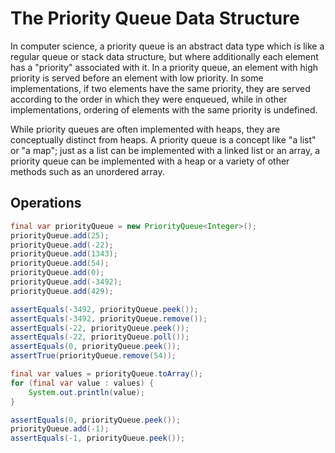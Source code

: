 # The Priority Queue Data Structure

In computer science, a priority queue is an abstract data type which is like a regular queue or stack data structure, 
but where additionally each element has a "priority" associated with it. In a priority queue, 
an element with high priority is served before an element with low priority. In some implementations, 
if two elements have the same priority, they are served according to the order in which they were enqueued, 
while in other implementations, ordering of elements with the same priority is undefined.

While priority queues are often implemented with heaps, they are conceptually distinct from heaps. A priority queue is 
a concept like "a list" or "a map"; just as a list can be implemented with a linked list or an array, a priority queue 
can be implemented with a heap or a variety of other methods such as an unordered array.

## Operations

```java
final var priorityQueue = new PriorityQueue<Integer>();
priorityQueue.add(25);
priorityQueue.add(-22);
priorityQueue.add(1343);
priorityQueue.add(54);
priorityQueue.add(0);
priorityQueue.add(-3492);
priorityQueue.add(429);

assertEquals(-3492, priorityQueue.peek());
assertEquals(-3492, priorityQueue.remove());
assertEquals(-22, priorityQueue.peek());
assertEquals(-22, priorityQueue.poll());
assertEquals(0, priorityQueue.peek());
assertTrue(priorityQueue.remove(54));

final var values = priorityQueue.toArray();
for (final var value : values) {
    System.out.println(value);
}

assertEquals(0, priorityQueue.peek());
priorityQueue.add(-1);
assertEquals(-1, priorityQueue.peek());
```